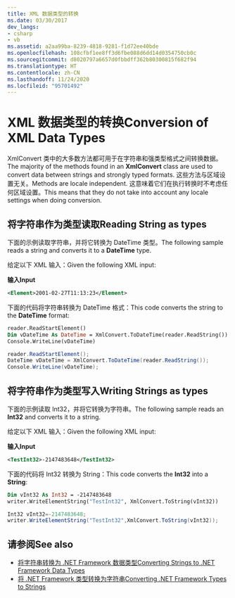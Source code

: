 ```yaml
---
title: XML 数据类型的转换
ms.date: 03/30/2017
dev_langs:
- csharp
- vb
ms.assetid: a2aa99ba-8239-4818-9281-f1d72ee40bde
ms.openlocfilehash: 108cfbf1ee8ff3d6fbe088d6dd14d0354750cb0c
ms.sourcegitcommit: d8020797a6657d0fbbdff362b80300815f682f94
ms.translationtype: HT
ms.contentlocale: zh-CN
ms.lasthandoff: 11/24/2020
ms.locfileid: "95701492"
---
```

# <a name="conversion-of-xml-data-types"></a><span data-ttu-id="2c9e3-102">XML 数据类型的转换</span><span class="sxs-lookup"><span data-stu-id="2c9e3-102">Conversion of XML Data Types</span></span>

<span data-ttu-id="2c9e3-103">XmlConvert 类中的大多数方法都可用于在字符串和强类型格式之间转换数据。</span><span class="sxs-lookup"><span data-stu-id="2c9e3-103">The majority of the methods found in an **XmlConvert** class are used to convert data between strings and strongly typed formats.</span></span> <span data-ttu-id="2c9e3-104">这些方法与区域设置无关。</span><span class="sxs-lookup"><span data-stu-id="2c9e3-104">Methods are locale independent.</span></span> <span data-ttu-id="2c9e3-105">这意味着它们在执行转换时不考虑任何区域设置。</span><span class="sxs-lookup"><span data-stu-id="2c9e3-105">This means that they do not take into account any locale settings when doing conversion.</span></span>  
  
## <a name="reading-string-as-types"></a><span data-ttu-id="2c9e3-106">将字符串作为类型读取</span><span class="sxs-lookup"><span data-stu-id="2c9e3-106">Reading String as types</span></span>  

 <span data-ttu-id="2c9e3-107">下面的示例读取字符串，并将它转换为 DateTime 类型。</span><span class="sxs-lookup"><span data-stu-id="2c9e3-107">The following sample reads a string and converts it to a **DateTime** type.</span></span>  
  
 <span data-ttu-id="2c9e3-108">给定以下 XML 输入：</span><span class="sxs-lookup"><span data-stu-id="2c9e3-108">Given the following XML input:</span></span>  
  
 <span data-ttu-id="2c9e3-109">**输入**</span><span class="sxs-lookup"><span data-stu-id="2c9e3-109">**Input**</span></span>  
  
```xml  
<Element>2001-02-27T11:13:23</Element>  
```  
  
 <span data-ttu-id="2c9e3-110">下面的代码将字符串转换为 DateTime 格式：</span><span class="sxs-lookup"><span data-stu-id="2c9e3-110">This code converts the string to the **DateTime** format:</span></span>  
  
```vb  
reader.ReadStartElement()  
Dim vDateTime As DateTime = XmlConvert.ToDateTime(reader.ReadString())  
Console.WriteLine(vDateTime)  
```  
  
```csharp  
reader.ReadStartElement();  
DateTime vDateTime = XmlConvert.ToDateTime(reader.ReadString());  
Console.WriteLine(vDateTime);  
```  
  
## <a name="writing-strings-as-types"></a><span data-ttu-id="2c9e3-111">将字符串作为类型写入</span><span class="sxs-lookup"><span data-stu-id="2c9e3-111">Writing Strings as types</span></span>  

 <span data-ttu-id="2c9e3-112">下面的示例读取 Int32，并将它转换为字符串。</span><span class="sxs-lookup"><span data-stu-id="2c9e3-112">The following sample reads an **Int32** and converts it to a string.</span></span>  
  
 <span data-ttu-id="2c9e3-113">给定以下 XML 输入：</span><span class="sxs-lookup"><span data-stu-id="2c9e3-113">Given the following XML input:</span></span>  
  
 <span data-ttu-id="2c9e3-114">**输入**</span><span class="sxs-lookup"><span data-stu-id="2c9e3-114">**Input**</span></span>  
  
```xml  
<TestInt32>-2147483648</TestInt32>  
```  
  
 <span data-ttu-id="2c9e3-115">下面的代码将 Int32 转换为 String：</span><span class="sxs-lookup"><span data-stu-id="2c9e3-115">This code converts the **Int32** into a **String**:</span></span>  
  
```vb  
Dim vInt32 As Int32 = -2147483648  
writer.WriteElementString("TestInt32", XmlConvert.ToString(vInt32))  
```  
  
```csharp  
Int32 vInt32=-2147483648;  
writer.WriteElementString("TestInt32",XmlConvert.ToString(vInt32));  
```  
  
## <a name="see-also"></a><span data-ttu-id="2c9e3-116">请参阅</span><span class="sxs-lookup"><span data-stu-id="2c9e3-116">See also</span></span>

- [<span data-ttu-id="2c9e3-117">将字符串转换为 .NET Framework 数据类型</span><span class="sxs-lookup"><span data-stu-id="2c9e3-117">Converting Strings to .NET Framework Data Types</span></span>](converting-strings-to-dotnet-data-types.md)
- [<span data-ttu-id="2c9e3-118">将 .NET Framework 类型转换为字符串</span><span class="sxs-lookup"><span data-stu-id="2c9e3-118">Converting .NET Framework Types to Strings</span></span>](converting-dotnet-types-to-strings.md)
